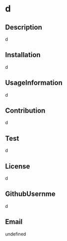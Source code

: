 
  # d

## Description
d

## Installation
d

## UsageInformation
d

## Contribution
d

## Test
d

## License
d

## GithubUsernme
d

## Email
undefined


